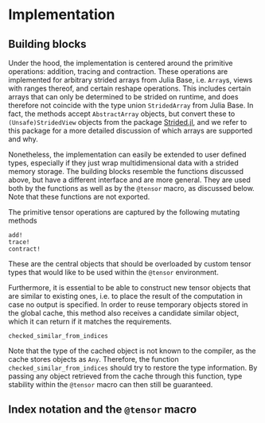 
# Implementation

## Building blocks

Under the hood, the implementation is  centered around the primitive operations: addition,
tracing and contraction. These operations are implemented for arbitrary strided arrays from
Julia Base, i.e. `Array`s, views with ranges thereof, and certain reshape operations. This
includes certain arrays that can only be determined to be strided on runtime, and does
therefore not coincide with the type union `StridedArray` from Julia Base. In fact, the
methods accept `AbstractArray` objects, but convert these to `(Unsafe)StridedView` objects
from the package [Strided.jl](https://github.com/Jutho/Strided.jl), and we refer to this
package for a more detailed discussion of which arrays are supported and why.

Nonetheless, the implementation can easily be extended to user defined types, especially if
they just wrap multidimensional data with a strided memory storage. The building blocks
resemble the functions discussed above, but have a different interface and are more
general. They are used both by the functions as well as by the `@tensor` macro, as
discussed below. Note that these functions are not exported.

The primitive tensor operations are captured by the following mutating methods
```@docs
add!
trace!
contract!
```
These are the central objects that should be overloaded by custom tensor types that would
like to be used within the `@tensor` environment.

Furthermore, it is essential to be able to construct new tensor objects that are similar
to existing ones, i.e. to place the result of the computation in case no output is
specified. In order to reuse temporary objects stored in the global cache, this method also
receives a candidate similar object, which it can return if it matches the requirements.
```@docs
checked_similar_from_indices
```
Note that the type of the cached object is not known to the compiler, as the cache stores
objects as `Any`. Therefore, the function `checked_similar_from_indices` should try to
restore the type information. By passing any object retrieved from the cache through this
function, type stability within the `@tensor` macro can then still be guaranteed.

## Index notation and the `@tensor` macro
